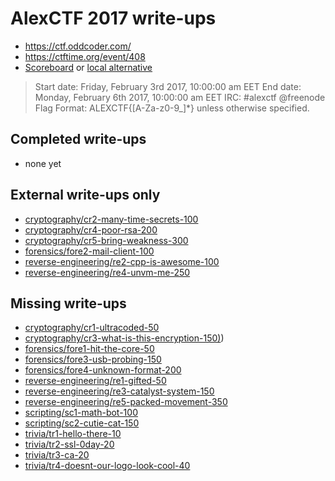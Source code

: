 # AlexCTF 2017 write-ups

* <https://ctf.oddcoder.com/>
* <https://ctftime.org/event/408>
* [Scoreboard](https://ctf.oddcoder.com/scoreboard) or
  [local alternative](scoreboard)

> Start date: Friday, February 3rd 2017, 10:00:00 am EET
> End date: Monday, February 6th 2017, 10:00:00 am EET
> IRC: #alexctf @freenode
> Flag Format:  ALEXCTF{[A-Za-z0-9_]*} unless otherwise specified.

## Completed write-ups

 * none yet

## External write-ups only

 * [cryptography/cr2-many-time-secrets-100](cryptography/cr2-many-time-secrets-100)
 * [cryptography/cr4-poor-rsa-200](cryptography/cr4-poor-rsa-200)
 * [cryptography/cr5-bring-weakness-300](cryptography/cr5-bring-weakness-300)
 * [forensics/fore2-mail-client-100](forensics/fore2-mail-client-100)
 * [reverse-engineering/re2-cpp-is-awesome-100](reverse-engineering/re2-cpp-is-awesome-100)
 * [reverse-engineering/re4-unvm-me-250](reverse-engineering/re4-unvm-me-250)

## Missing write-ups

 * [cryptography/cr1-ultracoded-50](cryptography/cr1-ultracoded-50)
 * [cryptography/cr3-what-is-this-encryption-150)](cryptography/cr3-what-is-this-encryption-150))
 * [forensics/fore1-hit-the-core-50](forensics/fore1-hit-the-core-50)
 * [forensics/fore3-usb-probing-150](forensics/fore3-usb-probing-150)
 * [forensics/fore4-unknown-format-200](forensics/fore4-unknown-format-200)
 * [reverse-engineering/re1-gifted-50](reverse-engineering/re1-gifted-50)
 * [reverse-engineering/re3-catalyst-system-150](reverse-engineering/re3-catalyst-system-150)
 * [reverse-engineering/re5-packed-movement-350](reverse-engineering/re5-packed-movement-350)
 * [scripting/sc1-math-bot-100](scripting/sc1-math-bot-100)
 * [scripting/sc2-cutie-cat-150](scripting/sc2-cutie-cat-150)
 * [trivia/tr1-hello-there-10](trivia/tr1-hello-there-10)
 * [trivia/tr2-ssl-0day-20](trivia/tr2-ssl-0day-20)
 * [trivia/tr3-ca-20](trivia/tr3-ca-20)
 * [trivia/tr4-doesnt-our-logo-look-cool-40](trivia/tr4-doesnt-our-logo-look-cool-40)

